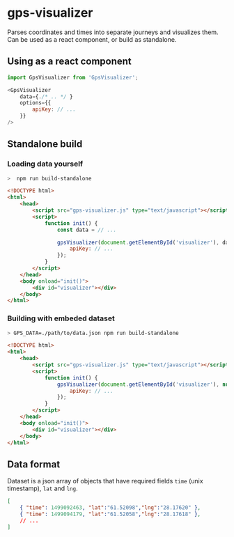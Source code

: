 # gps-visualizer

Parses coordinates and times into separate journeys and visualizes them. Can be used as a react component, or build as standalone.

## Using as a react component

```js
import GpsVisualizer from 'GpsVisualizer';

<GpsVisualizer
	data={./* .. */ }
	options={{
		apiKey: // ...
	}}
/>
```

## Standalone build

### Loading data yourself

```bash
>  npm run build-standalone
```

```html
<!DOCTYPE html>
<html>
    <head>
        <script src="gps-visualizer.js" type="text/javascript"></script>
        <script>
        	function init() {
        		const data = // ...

				gpsVisualizer(document.getElementById('visualizer'), data, {
					apiKey: // ...
				});
			}
        </script>
    </head>
    <body onload="init()">
        <div id="visualizer"></div>
    </body>
</html>
```

### Building with embeded dataset

```bash
> GPS_DATA=./path/to/data.json npm run build-standalone
```

```html
<!DOCTYPE html>
<html>
    <head>
        <script src="gps-visualizer.js" type="text/javascript"></script>
        <script>
        	function init() {
				gpsVisualizer(document.getElementById('visualizer'), null, {
					apiKey: // ...
				});
			}
        </script>
    </head>
    <body onload="init()">
        <div id="visualizer"></div>
    </body>
</html>
```

## Data format

Dataset is a json array of objects that have required fields `time` (unix timestamp), `lat` and `lng`.

```json
[
	{ "time": 1499092463, "lat":"61.52098","lng":"28.17620" },
	{ "time": 1499094179, "lat":"61.52058","lng":"28.17618" },
	// ...
]
```